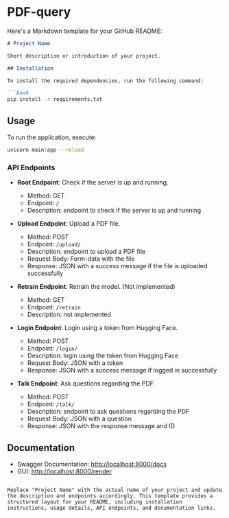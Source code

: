 # PDF-query
Here's a Markdown template for your GitHub README:

```markdown
# Project Name

Short description or introduction of your project.

## Installation

To install the required dependencies, run the following command:

```bash
pip install -r requirements.txt
```

## Usage

To run the application, execute:

```bash
uvicorn main:app --reload
```

### API Endpoints

- **Root Endpoint**: Check if the server is up and running.
  - Method: GET
  - Endpoint: `/`
  - Description: endpoint to check if the server is up and running

- **Upload Endpoint**: Upload a PDF file.
  - Method: POST
  - Endpoint: `/upload/`
  - Description: endpoint to upload a PDF file
  - Request Body: Form-data with the file
  - Response: JSON with a success message if the file is uploaded successfully

- **Retrain Endpoint**: Retrain the model. (Not implemented)
  - Method: GET
  - Endpoint: `/retrain`
  - Description: not implemented

- **Login Endpoint**: Login using a token from Hugging Face.
  - Method: POST
  - Endpoint: `/login/`
  - Description: login using the token from Hugging Face
  - Request Body: JSON with a token
  - Response: JSON with a success message if logged in successfully

- **Talk Endpoint**: Ask questions regarding the PDF.
  - Method: POST
  - Endpoint: `/talk/`
  - Description: endpoint to ask questions regarding the PDF
  - Request Body: JSON with a question
  - Response: JSON with the response message and ID

## Documentation

- Swagger Documentation: [http://localhost:8000/docs](http://localhost:8000/docs)
- GUI: [http://localhost:8000/render](http://localhost:8000/render)
```

Replace "Project Name" with the actual name of your project and update the description and endpoints accordingly. This template provides a structured layout for your README, including installation instructions, usage details, API endpoints, and documentation links.
